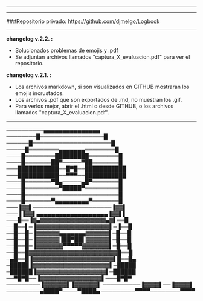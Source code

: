 ---------------------------------------
***************************************

###Repositorio privado:
https://github.com/djmelgo/Logbook

---------------------------------------

**changelog v.2.2. :**

- Solucionados problemas de emojis y .pdf
- Se adjuntan archivos llamados "captura_X_evaluacion.pdf" para ver el repositorio.

**changelog v.2.1. :**

- Los archivos markdown, si son visualizados en GITHUB mostraran los emojis incrustados.
- Los archivos .pdf que son exportados de .md, no muestran los .gif.
- Para verlos mejor, abrir el .html o desde GITHUB, o los archivos llamados "captura_X_evaluacion.pdf".


---------------------------------------
  
  
   

──────────▄▄▄▄▄▄▄▄▄▄▄▄▄▄▄
────────█═════════════════█
──────█═════════════════════█
─────█════════▄▄▄▄▄▄▄════════█
────█════════█████████════════█
────█═══════██▀─────▀██═══════█
───███████████──█▀█──███████████
───███████████──▀▀▀──███████████
────█═══════▀█▄─────▄█▀═══════█
────█═════════▀█████▀═════════█
────█═════════════════════════█
────█═══════▀▄▄▄▄▄▄▄▄▄▀═══════█
───▐▓▓▌═════════════════════▐▓▓▌
───▐▐▓▓▌▄▄▄▄▄▄▄▄▄▄▄▄▄▄▄▄▄▄▄▐▓▓▌▌
───█══▐▓▄▓▓▓▓▓▓▓▓▓▓▓▓▓▓▓▓▓▄▓▌══█
──█══▌═▐▓▓▓▓▓▓▓▓▓▓▓▓▓▓▓▓▓▓▓▌═▐══█
──█══█═▐▓▓▓▓▓▓▄▄▄▄▄▄▄▓▓▓▓▓▓▌═█══█
──█══█═▐▓▓▓▓▓▓▐██▀██▌▓▓▓▓▓▓▌═█══█
──█══█═▐▓▓▓▓▓▓▓▀▀▀▀▀▓▓▓▓▓▓▓▌═█══█
──█══█▓▓▓▓▓▓▓▓▓▓▓▓▓▓▓▓▓▓▓▓▓▓▓█══█
─▄█══█▐▓▓▓▓▓▓▓▓▓▓▓▓▓▓▓▓▓▓▓▓▓▌█══█▄
─█████▐▓▓▓▓▓▓▓▓▓▓▓▓▓▓▓▓▓▓▓▓▌─█████
─██████▐▓▓▓▓▓▓▓▓▓▓▓▓▓▓▓▓▓▓▌─██████
──▀█▀█──▐▓▓▓▓▓▓▓▓▓▓▓▓▓▓▓▓▌───█▀█▀
─────────▐▓▓▓▓▓▓▌▐▓▓▓▓▓▓▌
──────────▐▓▓▓▓▌──▐▓▓▓▓▌
─────────▄████▀────▀████▄
─────────▀▀▀▀────────▀▀▀▀
